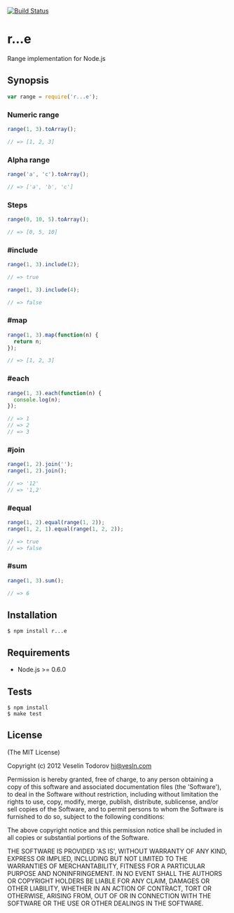 [![Build Status](https://secure.travis-ci.org/vesln/r...e.png)](http://travis-ci.org/vesln/r...e)

# r...e

Range implementation for Node.js

## Synopsis

```js
var range = require('r...e');
```

### Numeric range

```js
range(1, 3).toArray();

// => [1, 2, 3]
```

### Alpha range

```js
range('a', 'c').toArray();

// => ['a', 'b', 'c']
```

### Steps

```js
range(0, 10, 5).toArray();

// => [0, 5, 10]
```

### #include

```js
range(1, 3).include(2);

// => true

range(1, 3).include(4);

// => false
```

### #map

```js
range(1, 3).map(function(n) {
  return n;
});

// => [1, 2, 3]
```

### #each

```js
range(1, 3).each(function(n) {
  console.log(n);
});

// => 1
// => 2
// => 3
```

### #join

```js
range(1, 2).join('');
range(1, 2).join();

// => '12'
// => '1,2'
```

### #equal

```js
range(1, 2).equal(range(1, 2));
range(1, 2, 1).equal(range(1, 2, 2));

// => true
// => false
```

### #sum

```js
range(1, 3).sum();

// => 6
```

## Installation

```
$ npm install r...e
```

## Requirements

- Node.js >= 0.6.0

## Tests

```
$ npm install
$ make test
```

## License

(The MIT License)

Copyright (c) 2012 Veselin Todorov <hi@vesln.com>

Permission is hereby granted, free of charge, to any person obtaining
a copy of this software and associated documentation files (the
'Software'), to deal in the Software without restriction, including
without limitation the rights to use, copy, modify, merge, publish,
distribute, sublicense, and/or sell copies of the Software, and to
permit persons to whom the Software is furnished to do so, subject to
the following conditions:

The above copyright notice and this permission notice shall be
included in all copies or substantial portions of the Software.

THE SOFTWARE IS PROVIDED 'AS IS', WITHOUT WARRANTY OF ANY KIND,
EXPRESS OR IMPLIED, INCLUDING BUT NOT LIMITED TO THE WARRANTIES OF
MERCHANTABILITY, FITNESS FOR A PARTICULAR PURPOSE AND NONINFRINGEMENT.
IN NO EVENT SHALL THE AUTHORS OR COPYRIGHT HOLDERS BE LIABLE FOR ANY
CLAIM, DAMAGES OR OTHER LIABILITY, WHETHER IN AN ACTION OF CONTRACT,
TORT OR OTHERWISE, ARISING FROM, OUT OF OR IN CONNECTION WITH THE
SOFTWARE OR THE USE OR OTHER DEALINGS IN THE SOFTWARE.
